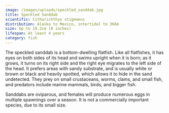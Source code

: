 ```yaml
---
image: /images/uploads/speckled_sanddab.jpg
title: Speckled Sanddab
scientific: Citharichthys stigmaeus
distribution: Alaska to Mexico, intertidal to 366m
size: Up to 19.2cm (8 inches)
lifespan: At least 4 years
category: fish
---
```


The speckled sanddab is a bottom-dwelling flatfish. Like all flatfishes, it has eyes on both sides of its head and swims upright when it is born; as it grows, it turns on its right side and the right eye migrates to the left side of the head. It prefers areas with sandy substrate, and is usually white or brown or black and heavily spotted, which allows it to hide in the sand undetected. They prey on small crustaceans, worms, clams, and small fish, and predators include marine mammals, birds, and bigger fish.

Sanddabs are oviparous, and females will produce numerous eggs in multiple spawnings over a season. It is not a commercially important species, due to its small size.
